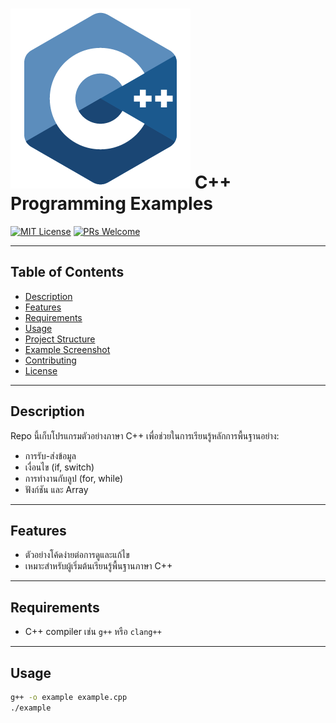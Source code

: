 # ![C++ Logo](https://raw.githubusercontent.com/github/explore/main/topics/cpp/cpp.png) C++ Programming Examples

[![MIT License](https://img.shields.io/badge/license-MIT-blue.svg)](LICENSE) [![PRs Welcome](https://img.shields.io/badge/PRs-welcome-brightgreen.svg)]()

---

## Table of Contents
- [Description](#description)
- [Features](#features)
- [Requirements](#requirements)
- [Usage](#usage)
- [Project Structure](#project-structure)
- [Example Screenshot](#example-screenshot)
- [Contributing](#contributing)
- [License](#license)

---

## Description
Repo นี้เก็บโปรแกรมตัวอย่างภาษา C++ เพื่อช่วยในการเรียนรู้หลักการพื้นฐานอย่าง:
- การรับ-ส่งข้อมูล  
- เงื่อนไข (if, switch)  
- การทำงานกับลูป (for, while)  
- ฟังก์ชัน และ Array

---

## Features
- ตัวอย่างโค้ดง่ายต่อการดูและแก้ไข  
- เหมาะสำหรับผู้เริ่มต้นเรียนรู้พื้นฐานภาษา C++

---

## Requirements
- C++ compiler เช่น `g++` หรือ `clang++`

---

## Usage
```bash
g++ -o example example.cpp
./example
